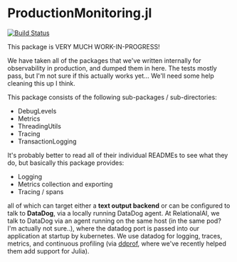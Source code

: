 # ProductionMonitoring.jl

[![Build Status](https://github.com/RelationalAI/ProductionMonitoring.jl/actions/workflows/CI.yml/badge.svg?branch=main)](https://github.com/RelationalAI/ProductionMonitoring.jl/actions/workflows/CI.yml?query=branch%3Amain)

This package is VERY MUCH WORK-IN-PROGRESS!

We have taken all of the packages that we've written internally for observability in production, and dumped them in here. The tests mostly pass, but I'm not sure if this actually works yet... We'll need some help cleaning this up I think.

This package consists of the following sub-packages / sub-directories:
- DebugLevels
- Metrics
- ThreadingUtils
- Tracing
- TransactionLogging

It's probably better to read all of their individual READMEs to see what they do, but basically this package provides:
- Logging
- Metrics collection and exporting
- Tracing / spans

all of which can target either a **text output backend** or can be configured to talk to **DataDog**, via a locally running DataDog agent.
At RelationalAI, we talk to DataDog via an agent running on the same host (in the same pod? I'm actually not sure..), where the datadog port is passed into our application at startup by kubernetes. We use datadog for logging, traces, metrics, and continuous profiling (via [ddprof](https://github.com/DataDog/ddprof), where we've recently helped them add support for Julia).
